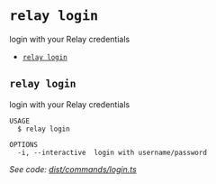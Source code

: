`relay login`
=============

login with your Relay credentials

* [`relay login`](#relay-login)

## `relay login`

login with your Relay credentials

```
USAGE
  $ relay login

OPTIONS
  -i, --interactive  login with username/password
```

_See code: [dist/commands/login.ts](https://github.com/relaypro/relay-js/blob/v0.0.2/dist/commands/login.ts)_
